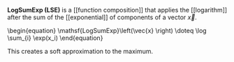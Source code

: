 **LogSumExp (LSE)** is a [[function composition]] that applies the [[logarithm]] after the sum of the [[exponential]] of components of a vector $\vec{x}$.

\begin{equation}
\mathsf{LogSumExp}\left(\vec{x} \right) \doteq \log \sum_{i} \exp(x_i)
\end{equation}

This creates a soft approximation to the maximum.